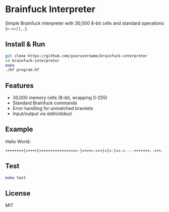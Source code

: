# Brainfuck Interpreter

Simple Brainfuck interpreter with 30,000 8-bit cells and standard operations (`+-<>[],.`).

## Install & Run

```bash
git clone https://github.com/yourusername/brainfuck-interpreter
cd brainfuck-interpreter
make
./bf program.bf
```

## Features

- 30,000 memory cells (8-bit, wrapping 0-255)
- Standard Brainfuck commands
- Error handling for unmatched brackets
- Input/output via stdin/stdout

## Example

Hello World:
```brainfuck
++++++++[>++++[>++>+++>+++>+<<<<-]>+>+>->>+[<]<-]>>.>---.+++++++..+++.
```

## Test

```bash
make test
```

## License

MIT
